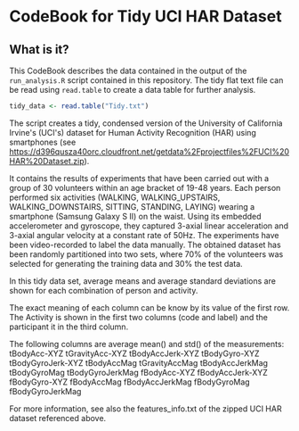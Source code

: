 CodeBook for Tidy UCI HAR Dataset
=================================

## What is it?

This CodeBook describes the data contained in the output of the `run_analysis.R` script contained in this repository. The tidy flat text file can be read using `read.table` to create a data table for further analysis.

```R
tidy_data <- read.table("Tidy.txt")
```

The script creates a tidy, condensed version of the University of California Irvine's (UCI's) dataset for Human Activity Recognition (HAR) using smartphones (see https://d396qusza40orc.cloudfront.net/getdata%2Fprojectfiles%2FUCI%20HAR%20Dataset.zip).

It contains the results of experiments that have been carried out with a group of 30 volunteers within an age bracket of 19-48 years. Each person performed six activities (WALKING, WALKING_UPSTAIRS, WALKING_DOWNSTAIRS, SITTING, STANDING, LAYING) wearing a smartphone (Samsung Galaxy S II) on the waist. Using its embedded accelerometer and gyroscope, they captured 3-axial linear acceleration and 3-axial angular velocity at a constant rate of 50Hz. The experiments have been video-recorded to label the data manually. The obtained dataset has been randomly partitioned into two sets, where 70% of the volunteers was selected for generating the training data and 30% the test data. 

In this tidy data set, average means and average standard deviations are shown for each combination of person and activity.  

The exact meaning of each column can be know by its value of the first row. The Activity is shown in the first two columns (code and label) and the participant it in the third column. 

The following columns are average mean() and std() of the measurements: 
tBodyAcc-XYZ
tGravityAcc-XYZ
tBodyAccJerk-XYZ
tBodyGyro-XYZ
tBodyGyroJerk-XYZ
tBodyAccMag
tGravityAccMag
tBodyAccJerkMag
tBodyGyroMag
tBodyGyroJerkMag
fBodyAcc-XYZ
fBodyAccJerk-XYZ
fBodyGyro-XYZ
fBodyAccMag
fBodyAccJerkMag
fBodyGyroMag
fBodyGyroJerkMag

For more information, see also the features_info.txt of the zipped UCI HAR dataset referenced above. 
